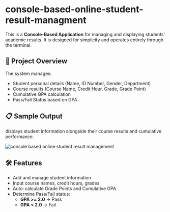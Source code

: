 # console-based-online-student-result-managment

This is a **Console-Based Application** for managing and displaying students' academic results. It is designed for simplicity and operates entirely through the terminal.

## 🚀 Project Overview

The system manages:
- Student personal details (Name, ID Number, Gender, Department)
- Course results (Course Name, Credit Hour, Grade, Grade Point)
- Cumulative GPA calculation
- Pass/Fail Status based on GPA



## 📋 Sample Output 
displays student information alongside their course results and cumulative performance.

![console based online student result management](https://github.com/user-attachments/assets/fce3ac1d-204b-409e-8275-9977f3108b0d)


## 🛠️ Features

- Add and manage student information
- Input course names, credit hours, grades
- Auto-calculate Grade Points and Cumulative GPA
- Determine Pass/Fail status:
  - **GPA >= 2.0** → Pass
  - **GPA < 2.0** → Fail



